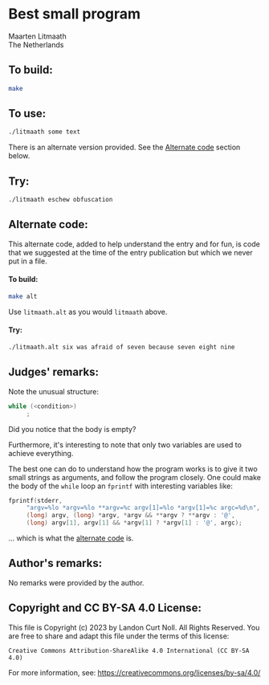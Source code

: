 # Best small program

Maarten Litmaath\
The Netherlands

## To build:

```sh
make
```

## To use:

```sh
./litmaath some text
```

There is an alternate version provided. See the [Alternate
code](#alternate-code) section below.

## Try:

```sh
./litmaath eschew obfuscation
```

## Alternate code:


This alternate code, added to help understand the entry and for fun, is code
that we suggested at the time of the entry publication but which we never put in
a file.

#### To build:


```sh
make alt
```

Use `litmaath.alt` as you would `litmaath` above.

#### Try:

```sh
./litmaath.alt six was afraid of seven because seven eight nine
```


## Judges' remarks:

Note the unusual structure:


```c
while (<condition>)
	 ;
```

Did you notice that the body is empty?

Furthermore, it's interesting to note that only two variables are
used to achieve everything.

The best one can do to understand how the program works is to give it
two small strings as arguments, and follow the program closely.  One
could make the body of the `while` loop an `fprintf` with interesting
variables like:


```c
fprintf(stderr,
     "argv=%lo *argv=%lo **argv=%c argv[1]=%lo *argv[1]=%c argc=%d\n",
     (long) argv, (long) *argv, *argv && **argv ? **argv : '@',
     (long) argv[1], argv[1] && *argv[1] ? *argv[1] : '@', argc);
```

... which is what the [alternate code](#alternate-code) is.


## Author's remarks:

No remarks were provided by the author.

## Copyright and CC BY-SA 4.0 License:

This file is Copyright (c) 2023 by Landon Curt Noll.  All Rights Reserved.
You are free to share and adapt this file under the terms of this license:

    Creative Commons Attribution-ShareAlike 4.0 International (CC BY-SA 4.0)

For more information, see: https://creativecommons.org/licenses/by-sa/4.0/
